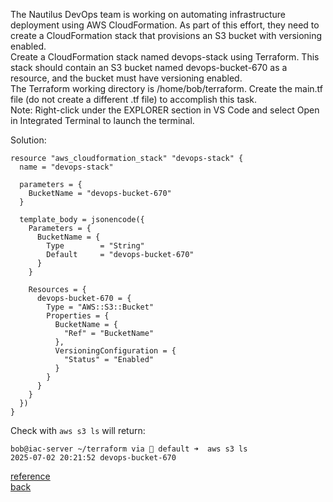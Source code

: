 The Nautilus DevOps team is working on automating infrastructure deployment using AWS CloudFormation. As part of this effort, they need to create a CloudFormation stack that provisions an S3 bucket with versioning enabled.  
Create a CloudFormation stack named devops-stack using Terraform. This stack should contain an S3 bucket named devops-bucket-670 as a resource, and the bucket must have versioning enabled.  
The Terraform working directory is /home/bob/terraform. Create the main.tf file (do not create a different .tf file) to accomplish this task.  
Note: Right-click under the EXPLORER section in VS Code and select Open in Integrated Terminal to launch the terminal.  

Solution:  
```
resource "aws_cloudformation_stack" "devops-stack" {
  name = "devops-stack"

  parameters = {
    BucketName = "devops-bucket-670"
  }

  template_body = jsonencode({
    Parameters = {
      BucketName = {
        Type        = "String"
        Default     = "devops-bucket-670"
      }
    }

    Resources = {
      devops-bucket-670 = {
        Type = "AWS::S3::Bucket"
        Properties = {
          BucketName = {
            "Ref" = "BucketName"
          },
          VersioningConfiguration = {
            "Status" = "Enabled"
          }
        }
      }
    }
  })
}
```
Check with `aws s3 ls` will return:  
```
bob@iac-server ~/terraform via 💠 default ➜  aws s3 ls
2025-07-02 20:21:52 devops-bucket-670
```

[reference](https://registry.terraform.io/providers/hashicorp/aws/latest/docs/resources/cloudformation_stack#template_body-1)   
[back](https://github.com/MederD/Kodekloud-Engineer-Tasks/tree/main) 
